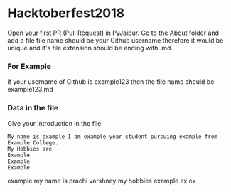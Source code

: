 # Hacktoberfest2018

Open your first PR (Pull Request) in PyJaipur.
Go to the About folder and add a file 
file name should be your Github username therefore it would be unique and it's file extension should be ending with .md.
<br>
### For Example
if your username of Github is example123 then the file name should be
example123.md

### Data in the file
Give your introduction in the file

```
My name is example I am example year student pursuing example from Example College.
My Hobbies are
Example
Example
Example
```
example my name is prachi varshney 
my hobbies 
example
ex
ex

